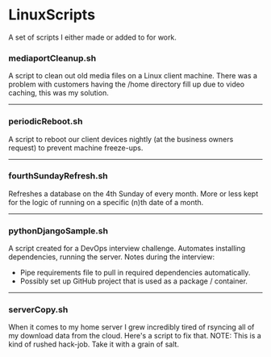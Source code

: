 # LinuxScripts

A set of scripts I either made or added to for work.

### mediaportCleanup.sh

A script to clean out old media files on a Linux client machine. 
There was a problem with customers having the /home directory fill up due to video caching, this was my solution.

---

### periodicReboot.sh

A script to reboot our client devices nightly (at the business owners request) to prevent machine freeze-ups. 

---

### fourthSundayRefresh.sh

Refreshes a database on the 4th Sunday of every month. More or less kept for the logic of running on a specific (n)th date of a month.

---

### pythonDjangoSample.sh

A script created for a DevOps interview challenge. Automates installing dependencies, running the server.
Notes during the interview:	
- Pipe requirements file to pull in required dependencies automatically.
- Possibly set up GitHub project that is used as a package / container.

---

### serverCopy.sh

When it comes to my home server I grew incredibly tired of rsyncing all of my download data from the cloud. Here's a script to fix that.
NOTE: This is a kind of rushed hack-job. Take it with a grain of salt.
